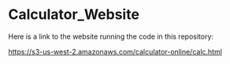 # Calculator_Website

Here is a link to the website running the code in this repository:

https://s3-us-west-2.amazonaws.com/calculator-online/calc.html
